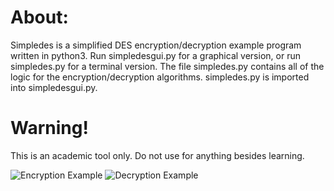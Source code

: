 # About:
Simpledes is a simplified DES encryption/decryption example program written in python3. Run simpledesgui.py for a graphical version, or run simpledes.py for a terminal version. The file simpledes.py contains all of the logic for the encryption/decryption algorithms. simpledes.py is imported into simpledesgui.py.

# Warning!
This is an academic tool only. Do not use for anything besides learning.

![Encryption Example](screenshots/encryption.png)
![Decryption Example](screenshots/decryption.png)
